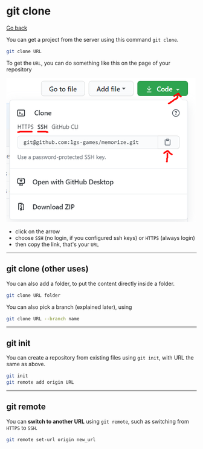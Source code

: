 # git clone

[Go back](../index.md#basic-usage)

You can get a project from the server using this command `git clone`.

```bash
git clone URL
```

To get the `URL`, you can do something like this on the page of your repository

![clone](clone.png)

* click on the arrow
* choose `SSH` (no login, if you configured ssh keys) or `HTTPS` (always login)
* then copy the link, that's your `URL`

<hr class="sl">

## git clone (other uses)

You can also add a folder, to put the content directly inside a folder.

```bash
git clone URL folder
```

You can also pick a branch (explained later), using

```bash
git clone URL --branch name
```

<hr class="sr">

## git init

You can create a repository from existing files using `git init`, with URL the same as above.

```bash
git init
git remote add origin URL
```

<hr class="sl">

## git remote

You can **switch to another URL** using `git remote`, such as switching from ``HTTPS`` to `SSH`.

```bash
git remote set-url origin new_url
```

